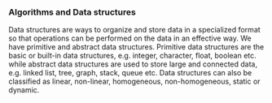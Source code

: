 ### Algorithms and Data structures
Data structures are ways to organize and store data in a specialized format so that operations can be performed on the data in an effective way. We have primitive and abstract data structures. Primitive data structures are the basic or built-in data structures, e.g. integer, character, float, boolean etc. while abstract data structures are used to store large and connected data, e.g. linked list, tree, graph, stack, queue etc. Data structures can also be classified as linear, non-linear, homogeneous, non-homogeneous, static or dynamic.
